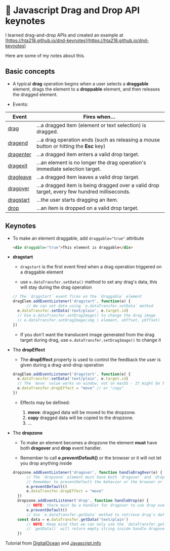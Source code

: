 # 💅 Javascript Drag and Drop API keynotes

I learned drag-and-drop APIs and created an example at [https://hta218.github.io/dnd-keynotes](https://hta218.github.io/dnd-keynotes)

Here are some of my notes about this.

## Basic concepts

- A typical **drag** operation begins when a user selects a **draggable** element, drags the element to a **droppable** element, and then releases the dragged element.

- Events:

Event | Fires when…
------------ | -------------
[drag](https://developer.mozilla.org/en-US/docs/Web/API/Document/drag_event) | …a dragged item (element or text selection) is dragged.
[dragend](https://developer.mozilla.org/en-US/docs/Web/API/Document/dragend_event) | …a drag operation ends (such as releasing a mouse button or hitting the **Esc** key)
[dragenter](https://developer.mozilla.org/en-US/docs/Web/API/Document/dragenter_event) | …a dragged item enters a valid drop target.
[dragexit](https://developer.mozilla.org/en-US/docs/Web/API/Document/dragexit_event) | …an element is no longer the drag operation's immediate selection target.
[dragleave](https://developer.mozilla.org/en-US/docs/Web/API/Document/dragleave_event) | …a dragged item leaves a valid drop target.
[dragover](https://developer.mozilla.org/en-US/docs/Web/API/Document/dragover_event) | …a dragged item is being dragged over a valid drop target, every few hundred milliseconds.
[dragstart](https://developer.mozilla.org/en-US/docs/Web/API/Document/dragstart_event) | …the user starts dragging an item.
[drop](https://developer.mozilla.org/en-US/docs/Web/API/Document/drop_event) | …an item is dropped on a valid drop target.

## Keynotes

- To make an element draggable, add `draggable="true"` attribute
  ```html
  <div draggable="true">This element is draggable</div>
  ```

- **dragstart**
  - `dragstart` is the first event fired when a drag operation triggered on a draggable element

  - use `e.dataTransfer.setData()` method to set any drag's data, this will stay during the drag operation

  ```js
  // The `dragstart` event fires on the `draggable` element
  dragElem.addEventListener('dragstart', function(e) {
		// We can set data using `e.dataTransfer.setData` method
    e.dataTransfer.setData('text/plain', e.target.id)
    // Use e.dataTransfer.setDragImage() to change the drag image
    // e.dataTransfer.setDragImage(img | element, xOffset, yOffset)
  })
  ```
  
  - If you don't want the translucent image generated from the drag target during drag, use `e.dataTransfer.setDragImage()` to change it

- The **dropEffect**

  - The **dropEffect** property is used to control the feedback the user is given during a drag-and-drop operation

  ```js
  dragElem.addEventListener('dragstart', function(e) {
    e.dataTransfer.setData('text/plain', e.target.id)
    // The `move` value works on window, not on macOS - It might be the problem of browser along with OS
    e.dataTransfer.dropEffect = "move" // or "copy"
  })
  ```

  - Effects may be defined:

    1. **move**: dragged data will be moved to the dropzone.
    2. **copy** dragged data will be copied to the dropzone.
    3. ...

- The **dropzone**

  - To make an element becomes a dropzone the element **must** have both **dragover** and **drop** event handler.

  - Remember to call **e.preventDefault()** or the browser or it will not let you drop anything inside

  ```js
  dropzone.addEventListener('dragover', function handleDragOver(e) {
		// The `dropzone` element must have both `dragover` and `drop` event
		// Remember to preventDefault the behavior or the browser or it will not let you drop anything inside
		e.preventDefault()
		e.dataTransfer.dropEffect = "move"
	})
	dropzone.addEventListener('drop', function handleDrop(e) {
		// NOTE: there must be a handler for dragover to use drop event
		e.preventDefault()
		// Use `e.dataTransfer.getData` method to retrieve drag's data and process them
    const data = e.dataTransfer.getData('text/plain')
		// NOTE: Keep mind that we can only use the `dataTransfer.getData()` in the `drop-handler`
		// `getData()` will return empty string inside handle dragover or dragenter
	})
  ```

Tutorial from [DigitalOcean](https://www.digitalocean.com/community/tutorials/js-drag-and-drop-vanilla-js#step-2-%E2%80%94-handling-drag-and-drop-events-with-javascript) and [Javascript.info](https://javascript.info/mouse-drag-and-drop)
